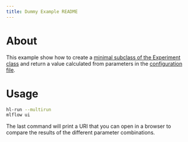 ```yaml
---
title: Dummy Example README
---
```


# About

This example show how to create a [minimal subclass of the Experiment class](src/experiment.py) and return a value calculated from parameters in the [configuration file](conf/config.yaml).

# Usage

~~~sh
hl-run --multirun
mlflow ui
~~~

The last command will print a URI that you can open in a browser to compare the results of the different parameter combinations.
